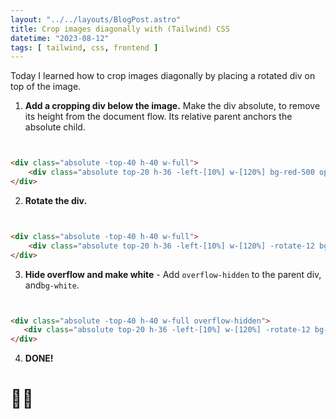 ```yaml
---
layout: "../../layouts/BlogPost.astro"
title: Crop images diagonally with (Tailwind) CSS
datetime: "2023-08-12"
tags: [ tailwind, css, frontend ]
---
```


Today I learned how to crop images diagonally by placing a rotated div on top of the image.

1. **Add a cropping div below the image.** Make the div absolute, to remove its height from the document flow. Its
   relative parent anchors the absolute child.

<div class="mb-24">
    <img src="https://placekitten.com/300/250" alt="" class="w-full m-0" />
    <div class="relative">
      <div class="absolute -top-40 h-40 w-full">
        <div class="absolute top-20 h-36 -left-[10%] w-[120%] bg-red-500 opacity-75"></div>
      </div>
    </div>
</div>

```html

<div class="absolute -top-40 h-40 w-full">
    <div class="absolute top-20 h-36 -left-[10%] w-[120%] bg-red-500 opacity-75"></div>
</div>
```

2. **Rotate the div.**

<div class="mb-40">
    <img src="https://placekitten.com/300/250" alt="" class="w-full m-0" />
    <div class="relative">
      <div class="absolute -top-40 h-40 w-full">
        <div class="absolute top-20 h-36 -left-[10%] w-[120%] -rotate-12 bg-red-500 opacity-75"></div>
      </div>
    </div>
</div>

```html

<div class="absolute -top-40 h-40 w-full">
    <div class="absolute top-20 h-36 -left-[10%] w-[120%] -rotate-12 bg-red-500 opacity-75"></div>
</div>
```

3. **Hide overflow and make white** - Add `overflow-hidden` to the parent div, and`bg-white`.
<div class="mb-18">
    <img src="https://placekitten.com/300/250" alt="" class="w-full m-0" />
   <div class="relative">
       <div class="absolute -top-40 h-40 w-full overflow-hidden">
           <div class="absolute top-20 h-36 -left-[10%] w-[120%] -rotate-12 bg-white"></div>
       </div>
   </div>
</div>

```html

<div class="absolute -top-40 h-40 w-full overflow-hidden">
   <div class="absolute top-20 h-36 -left-[10%] w-[120%] -rotate-12 bg-white"></div>
</div>
```

4. **DONE!**

# 💨⛵